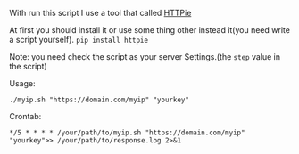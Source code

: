 With run this script I use a tool that called [HTTPie](https://httpie.org/)

At first you should install it or use some thing other instead it(you need write a script yourself).
`pip install httpie`

Note:
you need check the script as your server Settings.(the `step` value in the script)

Usage:

`./myip.sh "https://domain.com/myip" "yourkey"`


Crontab:

`*/5 * * * * /your/path/to/myip.sh "https://domain.com/myip" "yourkey">> /your/path/to/response.log 2>&1`